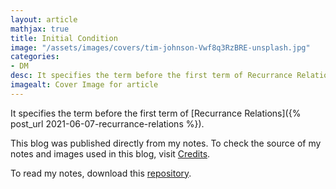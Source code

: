 ```yaml
---
layout: article
mathjax: true
title: Initial Condition
image: "/assets/images/covers/tim-johnson-Vwf8q3RzBRE-unsplash.jpg"
categories:
- DM
desc: It specifies the term before the first term of Recurrance Relations. 
imagealt: Cover Image for article
---
```


It specifies the term before the first term of [Recurrance Relations]({% post_url 2021-06-07-recurrance-relations %}).

This blog was published directly from my notes.
To check the source of my notes and images used in this blog, visit <a href="/credits.html" target="_blank">Credits</a>.

To read my notes, download this <a href="https://github.com/bovem/CS" target="blank">repository</a>.